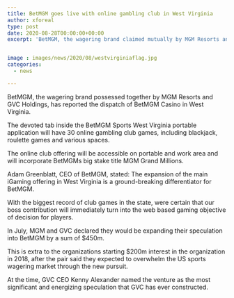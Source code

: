 ```yaml
---
title: BetMGM goes live with online gambling club in West Virginia
author: xforeal 
type: post
date: 2020-08-28T00:00:00+00:00
excerpt: 'BetMGM, the wagering brand claimed mutually by MGM Resorts and GVC Holdings, has reported the dispatch of BetMGM Casino in West Virginia '


image : images/news/2020/08/westvirginiaflag.jpg
categories:
  - news

---
```

BetMGM, the wagering brand possessed together by MGM Resorts and GVC Holdings, has reported the dispatch of BetMGM Casino in West Virginia. 

The devoted tab inside the BetMGM Sports West Virginia portable application will have 30 online gambling club games, including blackjack, roulette games and various spaces. 

The online club offering will be accessible on portable and work area and will incorporate BetMGMs big stake title MGM Grand Millions. 

Adam Greenblatt, CEO of BetMGM, stated: The expansion of the main iGaming offering in West Virginia is a ground-breaking differentiator for BetMGM. 

With the biggest record of club games in the state, were certain that our boss contribution will immediately turn into the web based gaming objective of decision for players. 

In July, MGM and GVC declared they would be expanding their speculation into BetMGM by a sum of $450m. 

This is extra to the organizations starting $200m interest in the organization in 2018, after the pair said they expected to overwhelm the US sports wagering market through the new pursuit. 

At the time, GVC CEO Kenny Alexander named the venture as the most significant and energizing speculation that GVC has ever constructed.